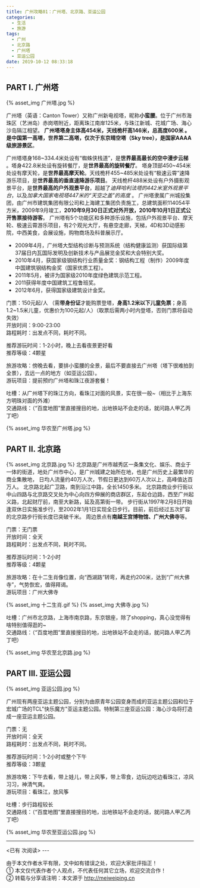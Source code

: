 ```yaml
---
title: 广州攻略01：广州塔、北京路、亚运公园
categories:
  - 生活
  - 旅游
tags:
  - 广州
  - 北京路
  - 广州塔
  - 亚运公园
date: 2019-10-12 08:33:18
---
```

## PART I. 广州塔

{% asset_img 广州塔.jpg %} 

广州塔（英语：Canton Tower）又称广州新电视塔，昵称**小蛮腰**。位于广州市海珠区（艺洲岛）赤岗塔附近，距离珠江南岸125米，与珠江新城、花城广场、海心沙岛隔江相望。
**广州塔塔身主体高454米，天线桅杆高146米，总高度600米 。是中国第一高塔，世界第二高塔，仅次于东京晴空塔（Sky tree），是国家AAAA级旅游景区**。

广州塔塔身168~334.4米处设有“蜘蛛侠栈道”，是**世界最高最长的空中漫步云梯** 。塔身422.8米处设有旋转餐厅，是**世界最高的旋转餐厅**。
塔身顶部450~454米处设有摩天轮，是**世界最高摩天轮**。天线桅杆455~485米处设有“极速云霄”速降游乐项目，是**世界最高的垂直速降游乐项目**。
天线桅杆488米处设有户外摄影观景平台，是**世界最高的户外观景平台**，超越了*迪拜哈利法塔的442米室外观景平台*，以及*加拿大国家电视塔447米的“天空之盖”的高度*  。
广州塔隶属广州城投集团，由广州市建筑集团有限公司和上海建工集团负责施工，总建筑面积114054平方米，2009年9月竣工，**2010年9月30日正式对外开放，2010年10月1日正式公开售票接待游客**。
广州塔有5个功能区和多种游乐设施，包括户外观景平台、摩天轮、极速云霄游乐项目，有2个观光大厅，有悬空走廊，天梯，4D和3D动感影院，中西美食，会展设施，购物商场及科普展示厅。

- 2009年4月，广州塔大型结构诊断与预测系统（结构健康监测）获国际级第37届日内瓦国际发明及创新技术与产品展览金奖和大会特别大奖。
- 2010年4月，获国家级钢结构行业质量金奖：钢结构工程（制作）2009年度中国建筑钢结构金奖（国家优质工程）。
- 2011年5月，被评为国家级2010年度绿色建筑示范工程。
- 2011获得年度中国建筑工程鲁班奖。
- 2012年6月，获得国家级建筑设计金奖。

门票：150元起/人 （需**带身份证**才能购票登塔，**身高1.2米以下儿童免票**；身高1.2~1.5米儿童，优惠价为100元起/人）（取票后需两小时内登塔，否则门票将自动失效）<br>
开放时间：9:00-23:00<br>
路程耗时：出发点不同，耗时不同。<br>

推荐游玩时间：1-2小时，晚上去看夜景更好看<br>
推荐等级：4颗星<br>

旅游攻略：傍晚去看，要排小蛮腰的全景，最后不要直接去广州塔（塔下很难拍到全景），去远一点的地方（如亚运公园）。
<br>
游玩项目：提前预约广州塔和珠江夜游套餐！<br>


吐槽：从广州塔下的珠江方向，看珠江对面的风景，实在很一般~（相比于上海东方明珠对面的外滩）<br>
交通路线：（“百度地图”里直接搜目的地，出地铁站不会走的话，就问路人甲乙丙丁吧）<br>

{% asset_img 华农至广州塔.jpg %} 

## PART II. 北京路

{% asset_img 北京路.jpg %} 
北京路是广州市越秀区一条集文化、娱乐、商业于一体的街道，地处广州市中心，是广州城建之始所在地，也是广州历史上最繁华的商业集散地，
日均人流量约40万人次，节假日更达到60万人次以上，高峰值达百万人。
北京路北起广卫路，南到沿江中路，全长1450多米。
北京路商业步行街以中山四路与北京路交叉处为中心向四方伸展的商店群区，东起仓边路，西至广州起义路，北起财厅前，南至大新路，延及高第街一带。
步行街从1997年2月8日开始逢双休日实施准步行，至2002年1月1日实现全日步行。目前，前后经过五次扩容的北京路步行街长度已突破千米。
周边景点有**南越王宫博物馆、广州大佛寺**等。


门票：无门票<br>
开放时间：全天<br>
路程耗时：出发点不同，耗时不同。<br>

推荐游玩时间：1-2小时<br>
推荐等级：4颗星<br>

旅游攻略：在十二生肖像位置，向“西湖路”转弯，再走约200米，达到“广州大佛寺”，气势恢宏，值得拜谒。
<br>
游玩项目：广州大佛寺<br>

{% asset_img 十二生肖.gif %} 
{% asset_img 大佛寺.jpg %} 

吐槽：广州市北京路，上海市南京路，东京银座，除了shopping，真心没觉得有啥特别值得逛的~<br>
交通路线：（“百度地图”里直接搜目的地，出地铁站不会走的话，就问路人甲乙丙丁吧）<br>

{% asset_img 华农至北京路.jpg %} 


## PART III. 亚运公园

{% asset_img 亚运公园.jpg %} 

广州现有两座亚运主题公园，分别为由原青年公园变身而成的亚运主题公园和位于宏城广场的TCL"快乐魔方"亚运主题公园。特制第三座亚运公园：海心沙岛将打造成一座亚运主题公园。

门票：无 <br>
开放时间：全天<br>
路程耗时：出发点不同，耗时不同。<br>

推荐游玩时间：1-2小时或整个下午<br>
推荐等级：3颗星<br>

旅游攻略：下午去看，带上娃儿，带上风筝，带上零食，边玩边吃边看珠江，凉风习习，神清气爽。
<br>
游玩项目：看珠江，放风筝<br>


吐槽：步行路程较长<br>
交通路线：（“百度地图”里直接搜目的地，出地铁站不会走的话，就问路人甲乙丙丁吧）<br>

{% asset_img 华农至亚运公园.jpg %} 

---
<span id="busuanzi_container_page_pv">
<已有 <span id="busuanzi_value_page_pv"></span> 次阅读>
</span>
---

由于本文作者水平有限，文中如有错误之处，欢迎大家批评指正！
<br>① 本文仅代表作者个人观点，不代表任何其它立场，欢迎交流合作！
<br>② 转载与分享请注明：本文源于 http://meiweiping.cn
